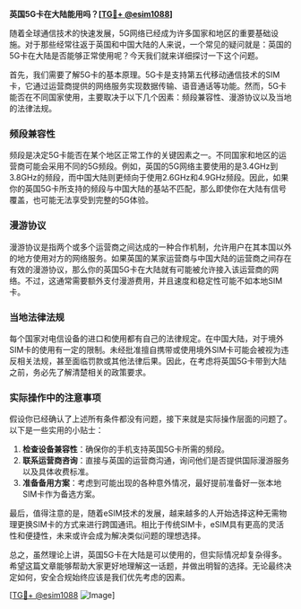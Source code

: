 **英国5G卡在大陆能用吗？[[TG💪+ @esim1088](https://t.me/s/esim1088)]**

随着全球通信技术的快速发展，5G网络已经成为许多国家和地区的重要基础设施。对于那些经常往返于英国和中国大陆的人来说，一个常见的疑问就是：英国的5G卡在大陆是否能够正常使用呢？今天我们就来详细探讨一下这个问题。

首先，我们需要了解5G卡的基本原理。5G卡是支持第五代移动通信技术的SIM卡，它通过运营商提供的网络服务实现数据传输、语音通话等功能。然而，5G卡能否在不同国家使用，主要取决于以下几个因素：频段兼容性、漫游协议以及当地的法律法规。

### 频段兼容性

频段是决定5G卡能否在某个地区正常工作的关键因素之一。不同国家和地区的运营商可能会采用不同的5G频段。例如，英国的5G网络主要使用的是3.4GHz到3.8GHz的频段，而中国大陆则更倾向于使用2.6GHz和4.9GHz频段。因此，如果你的英国5G卡所支持的频段与中国大陆的基站不匹配，那么即使你在大陆有信号覆盖，也可能无法享受到完整的5G体验。

### 漫游协议

漫游协议是指两个或多个运营商之间达成的一种合作机制，允许用户在其本国以外的地方使用对方的网络服务。如果英国的某家运营商与中国大陆的运营商之间存在有效的漫游协议，那么你的英国5G卡在大陆就有可能被允许接入该运营商的网络。不过，这通常需要额外支付漫游费用，并且速度和稳定性可能不如本地SIM卡。

### 当地法律法规

每个国家对电信设备的进口和使用都有自己的法律规定。在中国大陆，对于境外SIM卡的使用有一定的限制。未经批准擅自携带或使用境外SIM卡可能会被视为违反相关法规，甚至面临罚款或其他法律后果。因此，在考虑将英国5G卡带到大陆之前，务必先了解清楚相关的政策要求。

### 实际操作中的注意事项

假设你已经确认了上述所有条件都没有问题，接下来就是实际操作层面的问题了。以下是一些实用的小贴士：

1. **检查设备兼容性**：确保你的手机支持英国5G卡所需的频段。
2. **联系运营商咨询**：直接与英国的运营商沟通，询问他们是否提供国际漫游服务以及具体收费标准。
3. **准备备用方案**：考虑到可能出现的各种意外情况，最好提前准备好一张本地SIM卡作为备选方案。

最后，值得注意的是，随着eSIM技术的发展，越来越多的人开始选择这种无需物理更换SIM卡的方式来进行跨国通讯。相比于传统SIM卡，eSIM具有更高的灵活性和便捷性，未来或许会成为解决类似问题的理想选择。

总之，虽然理论上讲，英国5G卡在大陆是可以使用的，但实际情况却复杂得多。希望这篇文章能够帮助大家更好地理解这一话题，并做出明智的选择。无论最终决定如何，安全合规始终应该是我们优先考虑的因素。

[[TG💪+ @esim1088](https://t.me/s/esim1088) ![Image](https://i.postimg.cc/4NQfJmqS/Snipaste-2025-05-13-00-14-12.png)]